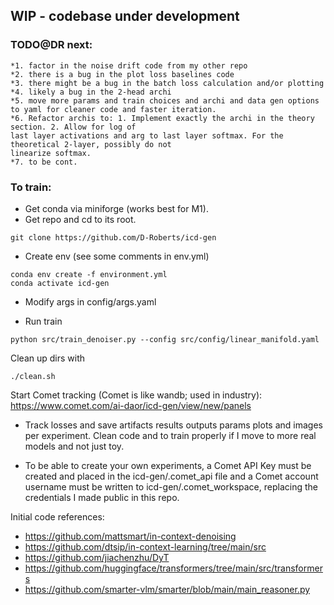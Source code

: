 ## WIP - codebase under development

### TODO@DR next:
    *1. factor in the noise drift code from my other repo
    *2. there is a bug in the plot loss baselines code
    *3. there might be a bug in the batch loss calculation and/or plotting
    *4. likely a bug in the 2-head archi
    *5. move more params and train choices and archi and data gen options to yaml for cleaner code and faster iteration.
    *6. Refactor archis to: 1. Implement exactly the archi in the theory section. 2. Allow for log of 
    last layer activations and arg to last layer softmax. For the theoretical 2-layer, possibly do not
    linearize softmax.
    *7. to be cont.
    


### To train:

* Get conda via miniforge (works best for M1).
* Get repo and cd to its root.

```
git clone https://github.com/D-Roberts/icd-gen
```

* Create env (see some comments in env.yml)
```
conda env create -f environment.yml
conda activate icd-gen
```
* Modify args in config/args.yaml 

* Run train
```
python src/train_denoiser.py --config src/config/linear_manifold.yaml
```
Clean up dirs with 
```
./clean.sh
```


Start Comet tracking (Comet is like wandb; used in industry):
https://www.comet.com/ai-daor/icd-gen/view/new/panels

* Track losses and save artifacts results outputs params plots and images per experiment. Clean code and to train properly if I move to more real models and not just toy.

* To be able to create your own experiments, a Comet API Key must be created and placed in the icd-gen/.comet_api file and a Comet account username must be written to icd-gen/.comet_workspace, replacing the credentials I made public in this repo.


Initial code references:
* https://github.com/mattsmart/in-context-denoising
* https://github.com/dtsip/in-context-learning/tree/main/src
* https://github.com/jiachenzhu/DyT
* https://github.com/huggingface/transformers/tree/main/src/transformers
* https://github.com/smarter-vlm/smarter/blob/main/main_reasoner.py
